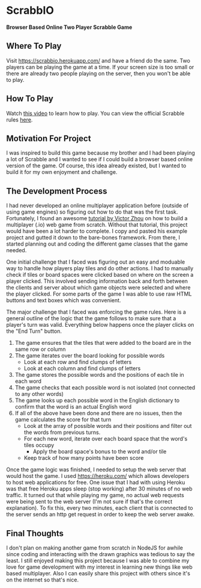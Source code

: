 # ScrabbIO
**Browser Based Online Two Player Scrabble Game**
## Where To Play
Visit https://scrabbio.herokuapp.com/ and have a friend do the same. Two players can be playing the game at a time. If your screen size is too small or there are already two people playing on the server, then you won't be able to play.

## How To Play
Watch [this video](https://www.youtube.com/watch?v=CFA-1d8oTLw&feature=youtu.be) to learn how to play. You can view the official Scrabble rules [here](https://scrabble.hasbro.com/en-us/rules).


## Motivation For Project
I was inspired to build this game because my brother and I had been playing a lot of Scrabble and I wanted to see if I could build a browser based online version of the game. Of course, this idea already existed, but I wanted to build it for my own enjoyment and challenge.

## The Development Process
I had never developed an online multiplayer application before (outside of using game engines) so figuring out how to do that was the first task. Fortunately, I found an awesome [tutorial by Victor Zhou](https://victorzhou.com/blog/build-an-io-game-part-1/) on how to build a multiplayer (.io) web game from scratch. Without that tutorial, this project would have been a lot harder to complete. I copy and pasted his example project and gutted it down to the bare-bones framework. From there, I started planning out and coding the different game classes that the game needed. 

One initial challenge that I faced was figuring out an easy and moduable way to handle how players play tiles and do other actions. I had to manually check if tiles or board spaces were clicked based on where on the screen a player clicked. This involved sending information back and forth between the clients and server about which game objects were selected and where the player clicked. For some parts of the game I was able to use raw HTML buttons and text boxes which was convenient.

The major challenge that I faced was enforcing the game rules. Here is a general outline of the logic that the game follows to make sure that a player's turn was valid. Everything below happens once the player clicks on the "End Turn" button.
1. The game ensures that the tiles that were added to the board are in the same row or column
2. The game iterates over the board looking for possible words
   * Look at each row and find clumps of letters
   * Look at each column and find clumps of letters
3. The game stores the possible words and the positions of each tile in each word 
4. The game checks that each possible word is not isolated (not connected to any other words)
5. The game looks up each possible word in the English dictionary to confirm that the word is an actual English word
6. If all of the above have been done and there are no issues, then the game calculates the score for that turn
   * Look at the array of possible words and their positions and filter out the words from previous turns.
   * For each new word, iterate over each board space that the word's tiles occupy
       * Apply the board space's bonus to the word and/or tile
   * Keep track of how many points have been score

Once the game logic was finished, I needed to setup the web server that would host the game. I used https://heroku.com/ which allows developers to host web applications for free. One issue that I had with using Heroku was that free Heroku apps sleep (stop working) after 30 minutes of no web traffic. It turned out that while playing my game, no actual web requests were being sent to the web server (I'm not sure if that's the correct explanation). To fix this, every two minutes, each client that is connected to the server sends an http get request in order to keep the web server awake.

## Final Thoughts
I don't plan on making another game from scratch in NodeJS for awhile since coding and interacting with the drawn graphics was tedious to say the least. I still enjoyed making this project because I was able to combine my love for game development with my interest in learning new things like web based multiplayer. Also I can easily share this project with others since it's on the internet so that's nice. 
